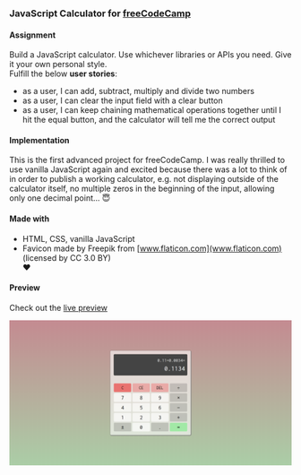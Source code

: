 ### JavaScript Calculator for [freeCodeCamp](https://www.freecodecamp.org/challenges/build-a-javascript-calculator)

#### Assignment
Build a JavaScript calculator. Use whichever libraries or APIs you need. Give it your own personal style.  
Fulfill the below **user stories**:
- as a user, I can add, subtract, multiply and divide two numbers  
- as a user, I can clear the input field with a clear button  
- as a user, I can keep chaining mathematical operations together until I hit the equal button, and the calculator will tell me the correct output

#### Implementation
This is the first advanced project for freeCodeCamp. I was really thrilled to use vanilla JavaScript again and excited because there was a lot to think of in order to publish a working calculator, e.g. not displaying outside of the calculator itself, no multiple zeros in the beginning of the input, allowing only one decimal point... :innocent:

#### Made with
- HTML, CSS, vanilla JavaScript  
- Favicon made by Freepik from [www.flaticon.com](www.flaticon.com) (licensed by CC 3.0 BY)  
♥

#### Preview

Check out the [live preview](https://miffili.github.io/freeCodeCamp/FED-JScalculator/)

![Screenshot of the JavaScript Calculator for freeCodeCamp](https://raw.githubusercontent.com/Miffili/freeCodeCamp/94813beaca0986ac92882c9b7d4cfc9ed40141f4/FED-JScalculator/preview/Pure%20JavaScript%20Calculator.png "Screenshot of the JavaScript Calculator for freeCodeCamp")

